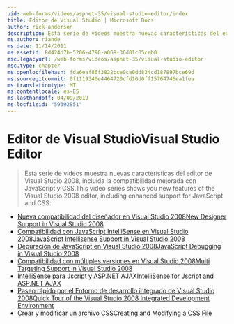 ```yaml
---
uid: web-forms/videos/aspnet-35/visual-studio-editor/index
title: Editor de Visual Studio | Microsoft Docs
author: rick-anderson
description: Esta serie de vídeos muestra nuevas características del editor de Visual Studio 2008, incluida la compatibilidad mejorada con JavaScript y CSS.
ms.author: riande
ms.date: 11/14/2011
ms.assetid: 8d424d7b-5206-4790-a068-36d01c05ceb0
msc.legacyurl: /web-forms/videos/aspnet-35/visual-studio-editor
msc.type: chapter
ms.openlocfilehash: fda6eaf86f3822bce0ca0dd834cd187897bce69d
ms.sourcegitcommit: 0f1119340e4464720cfd16d0ff15764746ea1fea
ms.translationtype: MT
ms.contentlocale: es-ES
ms.lasthandoff: 04/09/2019
ms.locfileid: "59392851"
---
```

# <a name="visual-studio-editor"></a><span data-ttu-id="9006c-103">Editor de Visual Studio</span><span class="sxs-lookup"><span data-stu-id="9006c-103">Visual Studio Editor</span></span>

> <span data-ttu-id="9006c-104">Esta serie de vídeos muestra nuevas características del editor de Visual Studio 2008, incluida la compatibilidad mejorada con JavaScript y CSS.</span><span class="sxs-lookup"><span data-stu-id="9006c-104">This video series shows you new features of the Visual Studio 2008 editor, including enhanced support for JavaScript and CSS.</span></span>


- [<span data-ttu-id="9006c-105">Nueva compatibilidad del diseñador en Visual Studio 2008</span><span class="sxs-lookup"><span data-stu-id="9006c-105">New Designer Support in Visual Studio 2008</span></span>](new-designer-support-in-visual-studio-2008.md)
- [<span data-ttu-id="9006c-106">Compatibilidad con JavaScript IntelliSense en Visual Studio 2008</span><span class="sxs-lookup"><span data-stu-id="9006c-106">JavaScript Intellisense Support in Visual Studio 2008</span></span>](javascript-intellisense-support-in-visual-studio-2008.md)
- [<span data-ttu-id="9006c-107">Depuración de JavaScript en Visual Studio 2008</span><span class="sxs-lookup"><span data-stu-id="9006c-107">JavaScript Debugging in Visual Studio 2008</span></span>](javascript-debugging-in-visual-studio-2008.md)
- [<span data-ttu-id="9006c-108">Compatibilidad con múltiples versiones en Visual Studio 2008</span><span class="sxs-lookup"><span data-stu-id="9006c-108">Multi Targeting Support in Visual Studio 2008</span></span>](multi-targeting-support-in-visual-studio-2008.md)
- [<span data-ttu-id="9006c-109">IntelliSense para Jscript y ASP.NET AJAX</span><span class="sxs-lookup"><span data-stu-id="9006c-109">IntelliSense for Jscript and ASP.NET AJAX</span></span>](intellisense-for-jscript-and-aspnet-ajax.md)
- [<span data-ttu-id="9006c-110">Paseo rápido por el Entorno de desarrollo integrado de Visual Studio 2008</span><span class="sxs-lookup"><span data-stu-id="9006c-110">Quick Tour of the Visual Studio 2008 Integrated Development Environment</span></span>](quick-tour-of-the-visual-studio-2008-integrated-development-environment.md)
- [<span data-ttu-id="9006c-111">Crear y modificar un archivo CSS</span><span class="sxs-lookup"><span data-stu-id="9006c-111">Creating and Modifying a CSS File</span></span>](creating-and-modifying-a-css-file.md)
